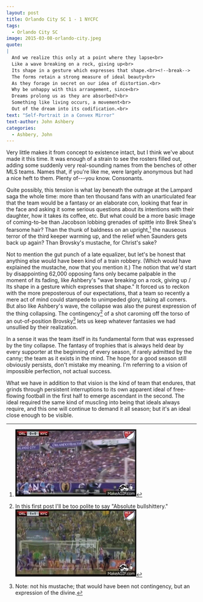 ```yaml
---
layout: post
title: Orlando City SC 1 - 1 NYCFC
tags: 
  - Orlando City SC
image: 2015-03-08-orlando-city.jpeg
quote: 
|
  And we realize this only at a point where they lapse<br>
  Like a wave breaking on a rock, giving up<br>
  Its shape in a gesture which expresses that shape.<br><!--break-->
  The forms retain a strong measure of ideal beauty<br>
  As they forage in secret on our idea of distortion.<br>
  Why be unhappy with this arrangement, since<br>
  Dreams prolong us as they are absorbed?<br>
  Something like living occurs, a movement<br>
  Out of the dream into its codification.<br>
text: "Self-Portrait in a Convex Mirror"
text-author: John Ashbery
categories:
  - Ashbery, John
---
```


Very little makes it from concept to existence intact, but I think we've  about made it this time. It was enough of a strain to see the rosters filled out, adding some suddenly very real-sounding names from the benches of other MLS teams. Names that, if you're like me, were largely anonymous but had a nice heft to them. Plenty of---you know. Consonants. 

Quite possibly, this tension is what lay beneath the outrage at the Lampard saga the whole time: more than ten thousand fans with an unarticulated fear that the team would be a fantasy or an elaborate con, looking that fear in the face and asking it some serious questions about its intentions with their daughter, how it takes its coffee, etc. But what could be a more basic image of coming-to-be than Jacobson lobbing grenades of spittle into Brek Shea's fearsome hair? Than the thunk of baldness on an upright,[^a] the nauseous terror of the third keeper warming up, and the relief when Saunders gets back up again? Than Brovsky's mustache, for Christ's sake?<!--break-->

Not to mention the gut punch of a late equalizer, but let's be honest that anything else would have been kind of a train robbery. (Which would have explained the mustache, now that you mention it.) The notion that we'd start by disappointing 62,000 opposing fans only became palpable in the moment of its fading, like Ashbery's "wave breaking on a rock, giving up / Its shape in a gesture which expresses that shape." It forced us to reckon with the more preposterous of our expectations, that a team so recently a mere act of mind could stampede to unimpeded glory, taking all comers. But also like Ashbery's wave, the collapse was also the purest expression of the thing collapsing. The contingency[^1] of a shot caroming off the torso of an out-of-position Brovsky[^2] lets us keep whatever fantasies we had unsullied by their realization. 

In a sense it was the team itself in its fundamental form that was expressed by the tiny collapse. The fantasy of trophies that is always held dear by every supporter at the beginning of every season, if rarely admitted by the canny; the team as it exists in the mind. The hope for a good season still obviously persists, don't mistake my meaning. I'm referring to a vision of impossible perfection, not actual success.

What we have in addition to that vision is the kind of team that endures, that grinds through persistent interruptions to its own apparent ideal of free-flowing football in the first half to emerge ascendant in the second. The ideal required the same kind of muscling into being that ideals always require, and this one will continue to demand it all season; but it's an ideal close enough to be visible. 

[^a]: ![](/images/2015-03-08-ouch.gif)

[^1]: In this first post I'll be too polite to say "Absolute bullshittery." <br> ![](/images/2015-03-08-contingency.gif)

[^2]: Note: not his mustache; that would have been not contingency, but an expression of the divine.